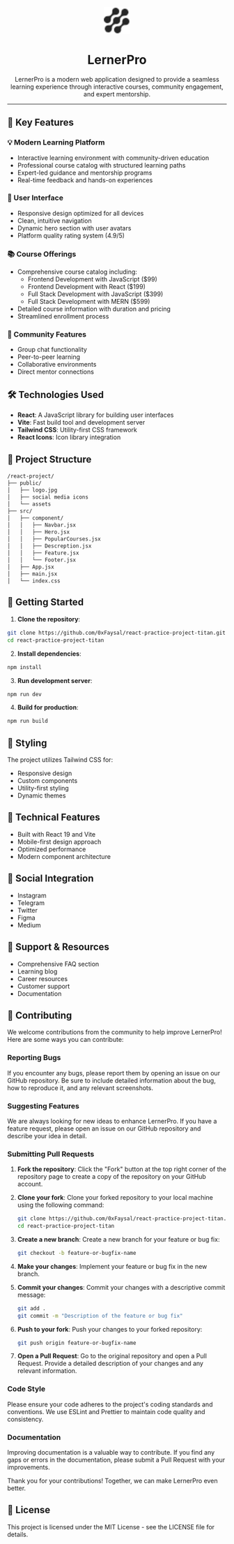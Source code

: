 <p align="center">
    <img src="public/logo.jpg" alt="LernerPro Logo" width="60">
</p>

<h1 align="center">LernerPro</h1>
<p align="center">
LernerPro is a modern web application designed to provide a seamless learning experience through interactive courses, community engagement, and expert mentorship.</p>

---------------------------------------

## 🚀 Key Features

### 💡 Modern Learning Platform

- Interactive learning environment with community-driven education
- Professional course catalog with structured learning paths
- Expert-led guidance and mentorship programs
- Real-time feedback and hands-on experiences

### 🎨 User Interface

- Responsive design optimized for all devices
- Clean, intuitive navigation
- Dynamic hero section with user avatars
- Platform quality rating system (4.9/5)

### 📚 Course Offerings

- Comprehensive course catalog including:
  - Frontend Development with JavaScript ($99)
  - Frontend Development with React ($199)
  - Full Stack Development with JavaScript ($399)
  - Full Stack Development with MERN ($599)
- Detailed course information with duration and pricing
- Streamlined enrollment process

### 👥 Community Features

- Group chat functionality
- Peer-to-peer learning
- Collaborative environments
- Direct mentor connections

## 🛠️ Technologies Used

- **React**: A JavaScript library for building user interfaces
- **Vite**: Fast build tool and development server
- **Tailwind CSS**: Utility-first CSS framework
- **React Icons**: Icon library integration

## 📁 Project Structure

```
/react-project/
├── public/
│   ├── logo.jpg
│   ├── social media icons
│   └── assets
├── src/
│   ├── component/
│   │   ├── Navbar.jsx
│   │   ├── Hero.jsx
│   │   ├── PopularCourses.jsx
│   │   ├── Descreption.jsx
│   │   ├── Feature.jsx
│   │   └── Footer.jsx
│   ├── App.jsx
│   ├── main.jsx
│   └── index.css
```

## 🚀 Getting Started

1. **Clone the repository**:

```sh
git clone https://github.com/0xFaysal/react-practice-project-titan.git
cd react-practice-project-titan
```

2. **Install dependencies**:

```sh
npm install
```

3. **Run development server**:

```sh
npm run dev
```

4. **Build for production**:

```sh
npm run build
```

## 🎨 Styling

The project utilizes Tailwind CSS for:

- Responsive design
- Custom components
- Utility-first styling
- Dynamic themes

## 🔧 Technical Features

- Built with React 19 and Vite
- Mobile-first design approach
- Optimized performance
- Modern component architecture

## 📱 Social Integration

- Instagram
- Telegram
- Twitter
- Figma
- Medium

## 💭 Support & Resources

- Comprehensive FAQ section
- Learning blog
- Career resources
- Customer support
- Documentation

## 🤝 Contributing

We welcome contributions from the community to help improve LernerPro! Here are some ways you can contribute:

### Reporting Bugs

If you encounter any bugs, please report them by opening an issue on our GitHub repository. Be sure to include detailed information about the bug, how to reproduce it, and any relevant screenshots.

### Suggesting Features

We are always looking for new ideas to enhance LernerPro. If you have a feature request, please open an issue on our GitHub repository and describe your idea in detail.

### Submitting Pull Requests

1. **Fork the repository**: Click the "Fork" button at the top right corner of the repository page to create a copy of the repository on your GitHub account.

2. **Clone your fork**: Clone your forked repository to your local machine using the following command:

    ```sh
    git clone https://github.com/0xFaysal/react-practice-project-titan.git
    cd react-practice-project-titan
    ```

3. **Create a new branch**: Create a new branch for your feature or bug fix:

    ```sh
    git checkout -b feature-or-bugfix-name
    ```

4. **Make your changes**: Implement your feature or bug fix in the new branch.

5. **Commit your changes**: Commit your changes with a descriptive commit message:

    ```sh
    git add .
    git commit -m "Description of the feature or bug fix"
    ```

6. **Push to your fork**: Push your changes to your forked repository:

    ```sh
    git push origin feature-or-bugfix-name
    ```

7. **Open a Pull Request**: Go to the original repository and open a Pull Request. Provide a detailed description of your changes and any relevant information.

### Code Style

Please ensure your code adheres to the project's coding standards and conventions. We use ESLint and Prettier to maintain code quality and consistency.

### Documentation

Improving documentation is a valuable way to contribute. If you find any gaps or errors in the documentation, please submit a Pull Request with your improvements.

Thank you for your contributions! Together, we can make LernerPro even better.

## 📝 License

This project is licensed under the MIT License - see the LICENSE file for details.
